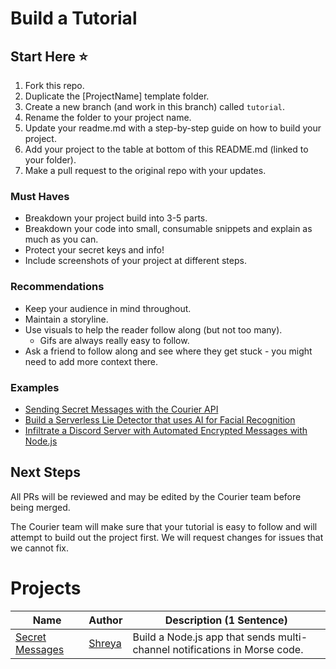 # Build a Tutorial

## Start Here ⭐️

1. Fork this repo.
2. Duplicate the [ProjectName] template folder.
3. Create a new branch (and work in this branch) called `tutorial`.
4. Rename the folder to your project name.
5. Update your readme.md with a step-by-step guide on how to build your project.
6. Add your project to the table at bottom of this README.md (linked to your folder).
7. Make a pull request to the original repo with your updates.

### Must Haves
* Breakdown your project build into 3-5 parts.
* Breakdown your code into small, consumable snippets and explain as much as you can.
* Protect your secret keys and info!
* Include screenshots of your project at different steps.

### Recommendations
* Keep your audience in mind throughout.
* Maintain a storyline.
* Use visuals to help the reader follow along (but not too many).
  * Gifs are always really easy to follow.
* Ask a friend to follow along and see where they get stuck - you might need to add more context there.

### Examples
- [Sending Secret Messages with the Courier API](https://github.com/shreythecray/secret-messages)
- [Build a Serverless Lie Detector that uses AI for Facial Recognition](https://github.com/shreythecray/lie-detector)
- [Infiltrate a Discord Server with Automated Encrypted Messages with Node.js](https://github.com/shreythecray/infiltration)

## Next Steps
All PRs will be reviewed and may be edited by the Courier team before being merged.

The Courier team will make sure that your tutorial is easy to follow and will attempt to build out the project first. We will request changes for issues that we cannot fix.

# Projects

| Name | Author | Description (1 Sentence) |
| ----------- | ----------- | ----------- |
| [Secret Messages](https://www.courier.com/blog/hackathon-courier-api-nodejs/) | [Shreya](https://twitter.com/shreythecray) | Build a Node.js app that sends multi-channel notifications in Morse code. |
